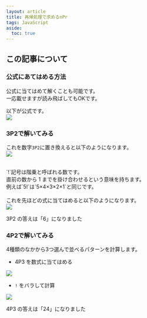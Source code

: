 ```yaml
---
layout: article
title: 再帰処理で求めるnPr
tags: JavaScript
aside:
  toc: true
---
```


<script type="text/javascript" src="//cdn.mathjax.org/mathjax/latest/MathJax.js?config=TeX-AMS-MML_HTMLorMML"></script>

## この記事について


### 公式にあてはめる方法

公式に当てはめて解くことも可能です。<br>
一応載せますが読み飛ばしてもOKです。

以下が公式です。<br>
<img src="https://latex.codecogs.com/gif.latex?\large&space;nPr&space;=&space;\frac{n!}{(n-r)!}" />

### 3P2で解いてみる
これを数字`3P2`に置き換えると以下のようになります。<br>
<img src="https://latex.codecogs.com/gif.latex?\large&space;_{3}P_{2}=\frac{3!}{(2-1)!}" />
<!-- <span style="font-size: 200%; text-align:left; color:Olive;">$$ {3}P_{2}=\frac{3!}{(2-1)!} $$</span> -->
<br>
`!`記号は階乗と呼ばれる数です。<br>
直前の数から 1 までを掛け合わせるという意味を持ちます。<br>
例えば`5!`は`5×4×3×2×1`と同じです。<br>
<br>
これを先ほどの式に当てはめると以下のようになります。<br>
<img src ="https://latex.codecogs.com/gif.latex?\large&space;_{3}P_{2}=\frac{3\times&space;2&space;\times1}{1}" />

3P2 の答えは「6」になりました

### 4P2で解いてみる

4種類のなかから3つ選んで並べるパターンを計算します。

- 4P3 を数式に当てはめる<br>
<img src= "https://latex.codecogs.com/gif.latex?\LARGE&space;_{4}P_{3}=\frac{4!}{(4-3)!}" />

- `!` をバラして計算<br>
<img src= "https://latex.codecogs.com/gif.latex?\LARGE&space;_{4}P_{3}=\frac{4\times&space;3&space;\times2&space;\times&space;1}{1}" />


4P3 の答えは「24」になりました
